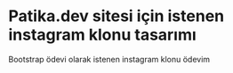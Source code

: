 # Patika.dev sitesi için istenen instagram klonu tasarımı

Bootstrap ödevi olarak istenen instagram klonu ödevim